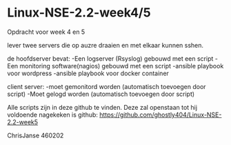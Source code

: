 # Linux-NSE-2.2-week4/5

Opdracht voor week 4 en 5

lever twee servers die op auzre draaien en met elkaar kunnen sshen.

de hoofdserver bevat:
-Een logserver (Rsyslog) gebouwd met een script
-Een monitoring software(nagios) gebouwd met een script
-ansible playbook voor wordpress
-ansible playbook voor docker container
  
client server:
-moet gemonitord worden (automatisch toevoegen door script)
-Moet gelogd worden (automatisch toevoegen door script)
  
  
Alle scripts zijn in deze github te vinden. Deze zal openstaan tot hij voldoende nagekeken is
github: https://github.com/ghostly404/Linux-NSE-2.2-week5
  
ChrisJanse 460202
